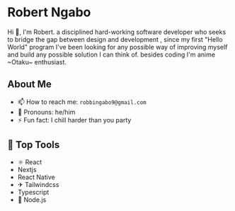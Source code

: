 # Robert Ngabo

Hi 👋, I'm Robert. a disciplined hard-working  software developer who seeks to bridge the gap between design and development , since my first "Hello World" program I've been looking for any possible way of improving myself and build any possible solution I can think of. besides coding I'm anime ~Otaku~ enthusiast.

## About Me
- 📫 How to reach me: `robbingabo9@gmail.com`
- 👑 Pronouns: he/him
- ⚡ Fun fact: I chill harder than you party

## 🧰 Top Tools
- ⚛️ React
- Nextjs
- React Native
- ✈ Tailwindcss
- Typescript
- 📗 Node.js
